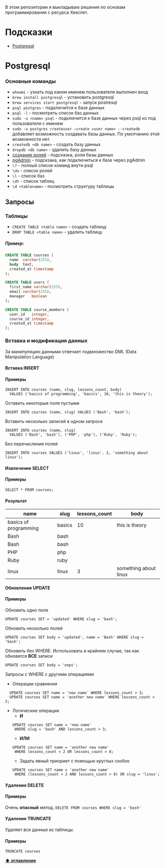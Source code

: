 В этом репозитории я выкладываю решения по основам программирования с ресурса Хекслет.
# Подсказки

- [Postgresql](#postgresql)

Postgresql
=============
### Основные команды
* ```whoami``` - узнать под каким именем пользователя выполнен вход
* ```brew install postgresql``` - установить postgresql
* ```brew services start postgresql``` - запуск postresql
* ```psql postgres``` - подключится к базе данных
* ```psql -l``` - посмотреть список баз данных
* ```sudo -u <name> psql``` - подключится к базе данных через psql из под пользователя с именем <name>
* ```sudo -u postgres createuser —create <user name> --createdb```  добавляет возможность создавать базы данных. По умолчанию этой возможности нет.
* ```createdb <db name>``` - создать базу данных
* ```dropdb <db name>``` - удалить базу данных
* [cоздание ролей](https://postgrespro.ru/docs/postgrespro/11/database-roles) - подсказка, роли базы данных
* [pgAdmin](https://www.postgresqltutorial.com/connect-to-postgresql-database/) - подскзака, как подключиться к базе через pgAdmin
* ```\?``` - полный список команд внути psql
* ```\du``` - список ролей
* ```\l``` - список баз
* ```\dt``` - список таблиц
* ```\d <tablename>``` - посмотреть структуру таблицы

## Запросы
### Таблицы
* ```CREATE TABLE <table name>``` - создать таблицу
* ```DROP TABLE <table name>``` - удалить таблицу
##### Пример:
```sql
CREATE TABLE courses (
  name	varchar(255),
  body	text,
  created_at timestamp
);

CREATE TABLE users (
  first_name varchar(255),
  email varchar(255),
  manager	boolean
);

CREATE TABLE course_members (
  user_id	integer,
  course_id	integer,
  created_at timestamp
);
```

### Вставка и модификация данных
За манипуляцию данными отвечает подмножество DML (Data Manipulation Language)
#### Вставка INSERT
#### Примеры
```
INSERT INTO courses (name, slug, lessons_count, body)
  VALUES ('basics of programming', 'basics', 10, 'this is theory');
```
Оставить некоторые поля пустыми
```
INSERT INTO courses (name, slug) VALUES ('Bash', 'bash');

```

Вставить несколько записей в одном запросе
```
INSERT INTO courses (name, slug)
  VALUES ('Bash', 'bash'), ('PHP', 'php'), ('Ruby', 'Ruby');
```
Без перечисления полей
```
INSERT INTO courses VALUES ('linux', 'linux', 3, 'something about linux');
```

#### Извлечение SELECT
#### Примеры
```SELECT * FROM courses;```
#### Результат
|name|slug|lessons_count|body|
|-----|-----|-----|-----|
|basics of programming|basics|10|this is theory|
|Bash|bash|
|Bash|bash|
|PHP|php|
|Ruby|ruby|
|linux|linux|3|something about linux|

#### Обновление UPDATE
#### Примеры
Обновить одно поле
```
UPDATE courses SET = 'updated' WHERE slug = 'bash';
```
Обновить несколько полей
```
UPDATE courses SET body = 'updated', name = 'Bash' WHERE slug = 'bash';
```
Обновить без WHERE. Использовать в крайнем случае, так как обновятся **ВСЕ** записи
```
UPDATE courses SET body = 'oops';
```
Запросы с WHERE с другими операциями
* Операции сравнения
```
  UPDATE courses SET name = 'new name' WHERE lessons_count > 3;
  UPDATE courses SET name = 'another new name' WHERE lessons_count < 2;
```
* Логические операции
  * **И**
   ```
   UPDATE courses SET name = 'new name'
    WHERE slug = 'bash' AND lessons_count > 3;
   ```
   * **ИЛИ**
   ```
   UPDATE courses SET name = 'another new name'
    WHERE lessons_count < 2 OR lessons_count > 8;
   ```
   * Задать явный приориет с помощью круглых скобок
   ```
   UPDATE courses SET name = 'another new name'
    WHERE (lessons_count < 2 AND lessons_count > 8) OR slug = 'linux';
   ```

#### Удаление DELETE
#### Примеры
Очень **опасный** метод.
```DELETE FROM courses WHERE slug = 'bash'```

#### Удаление TRUNCATE
Удаляет все данные из таблицы.
#### Примеры
```TRUNCATE courses```

**[⬆ оглавление](#подсказки)**

